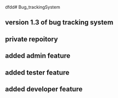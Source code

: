 dfdd# Bug_trackingSystem

##  version 1.3 of bug tracking system


## private repoitory

## added admin feature
## added tester feature
## added developer feature
